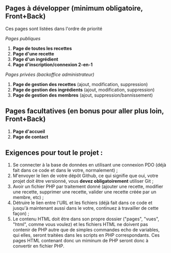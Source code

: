 <!-- Liste des choses à faire dans votre site -->

## Pages à développer (minimum obligatoire, Front+Back)

Ces pages sont listées dans l'ordre de priorité

*Pages publiques*

1. **Page de toutes les recettes**
2. **Page d'une recette**
3. **Page d'un ingrédient**
4. **Page d'inscription/connexion 2-en-1**

*Pages privées (backoffice administrateur)*

1. **Page de gestion des recettes** (ajout, modification, suppression)
2. **Page de gestion des ingrédients** (ajout, modification, suppression)
3. **Page de gestion des membres** (ajout, suppression/bannissement)

## Pages facultatives (en bonus pour aller plus loin, Front+Back)

1. **Page d'accueil**
2. **Page de contact**

## Exigences pour tout le projet :

1. Se connecter à la base de données en utilisant une connexion PDO (déjà fait dans ce code et dans le votre, normalement) ;
2. M'envoyer le lien de votre dépôt Github, ce qui signifie que oui, votre projet doit être versionné, vous __devez obligatoirement__ utiliser Git ;
3. Avoir un fichier PHP par traitement donné (ajouter une recette, modifier une recette, supprimer une recette, valider une recette créée par un membre, etc) ;
4. Détruire le lien entre l'URL et les fichiers (déjà fait dans ce code et jusqu'à maintenant aussi dans le votre, continuez à travailler de cette façon) ;
5. Le contenu HTML doit être dans son propre dossier ("pages", "vues", "html", comme vous voulez) et les fichiers HTML ne doivent pas contenir de PHP autre que de simples commandes echo de variables, qui elles, seront traitées dans les scripts en PHP correspondants. Ces pages HTML contenant donc un miminum de PHP seront donc à convertir en fichier PHP.